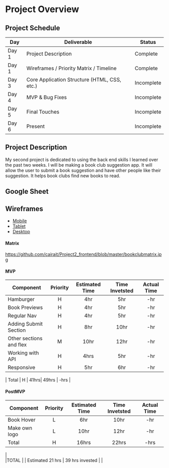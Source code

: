 # Project Overview

## Project Schedule


|  Day | Deliverable | Status
|---|---| ---|
|Day 1| Project Description | Complete
|Day 1| Wireframes / Priority Matrix / Timeline | Complete
|Day 3| Core Application Structure (HTML, CSS, etc.) | Incomplete
|Day 4| MVP & Bug Fixes | Incomplete
|Day 5| Final Touches | Incomplete
|Day 6| Present | Incomplete


## Project Description

My second project is dedicated to using the back end skills I learned over the past two weeks. I will be making a book club suggestion app. It will allow the user to submit a book suggestion and have other people like their suggestion. It helps book clubs find new books to read. 

## Google Sheet



## Wireframes

- [Mobile](https://github.com/cairait/Project2_frontend/blob/master/bookclub3.jpeg)
- [Tablet](https://github.com/cairait/Project2_frontend/blob/master/bookclub2.jpeg)
- [Desktop](https://github.com/cairait/Project2_frontend/blob/master/bookclub1.jpeg)

#### Matrix 

https://github.com/cairait/Project2_frontend/blob/master/bookclubmatrix.jpg

#### MVP
| Component | Priority | Estimated Time | Time Invetsted | Actual Time |
| --- | :---: |  :---: | :---: | :---: |
| Hamburger | H | 4hr | 5hr | -hr|
| Book Previews | H | 4hr | 5hr | -hr|
| Regular Nav | H | 4hr | 5hr | -hr|
| Adding Submit Section | H | 8hr| 10hr | -hr |
| Other sections and flex| M | 10hr | 12hr | -hr|
| Working with API | H | 4hrs| 5hr | -hr |
| Responsive | H | 5hr | 6hr | -hr|

| Total | H | 41hrs| 49hrs | -hrs |

#### PostMVP
| Component | Priority | Estimated Time | Time Invetsted | Actual Time |
| --- | :---: |  :---: | :---: | :---: |
| Book Hover | L | 6hr | 10hr | -hr|
| Make own logo | L | 10hr | 12hr | -hr|
| Total | H | 16hrs| 22hrs | -hrs |


|				
|TOTAL |	| Estimated 21 hrs	| 39 hrs invested |	 |   
